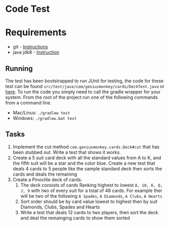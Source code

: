 # Code Test

# Requirements
- git - [Instructions](https://help.github.com/articles/set-up-git/)
- java jdk8 - [Instruction](http://www.oracle.com/technetwork/java/javase/downloads/jdk8-downloads-2133151.html)

## Running
The test has been bootstrapped to run JUnit for testing, the code for these test can be found `src/test/java/com/geniusmonkey/cards/DeckTest.java` or [here](https://github.com/geniusmonkey/deck/blob/master/src/test/java/com/geniusmonkey/cards/DeckTest.java). To run the code you simply need to call the gradle wrapper for your system. From the root of the project run one of the following commands from a command line.

- Mac/Linux: `./gradlew test`
- Windows: `./gradlew.bat test`


## Tasks
1. Implement the cut method `com.geniusmonkey.cards.Deck#cut` that has been stubbed out. Write a test that shows it works.
1. Create a 5 suit card deck with all the standard values from A to K, and the fifth suit will be a star and the color blue. Create a new test that deals 4 cards to 5 people like the sample standard deck then sorts the cards and deals the remaining
1. Create a Pinochle deck of cards.
    1. The deck consists of cards Ranking highest to lowest `A, 10, K, Q, J, 9` with two of every suit for a total of 48 cards. For example ther will be two of the following `A Spades`,  `A Diamonds`, `A Clubs`, `A Hearts`
    1. Sort order should be by card value lowest to highest then by suit Diamonds, Clubs, Spades and Hearts
    1. Write a test that deals 12 cards to two players, then sort the deck and deal the remainging cards to show them sorted